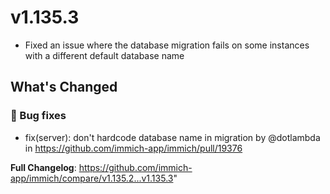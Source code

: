 # v1.135.3

- Fixed an issue where the database migration fails on some instances with a different default database name

## What's Changed
### 🐛 Bug fixes
* fix(server): don't hardcode database name in migration by @dotlambda in https://github.com/immich-app/immich/pull/19376


**Full Changelog**: https://github.com/immich-app/immich/compare/v1.135.2...v1.135.3"
